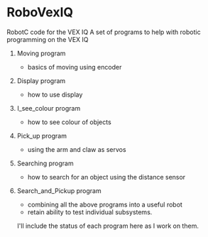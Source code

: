# RoboVexIQ
RobotC code for the VEX IQ 
A set of programs to help with robotic programming on the VEX IQ

1) Moving program
   - basics of moving using encoder
2) Display program
   - how to use display
3) I_see_colour program
   - how to see colour of objects
4) Pick_up program
   - using the arm and claw as servos
5) Searching program
   - how to search for an object using the distance sensor
6) Search_and_Pickup program
   - combining all the above programs into a useful robot
   - retain ability to test individual subsystems.
   
   I'll include the status of each program here as I work on them.
